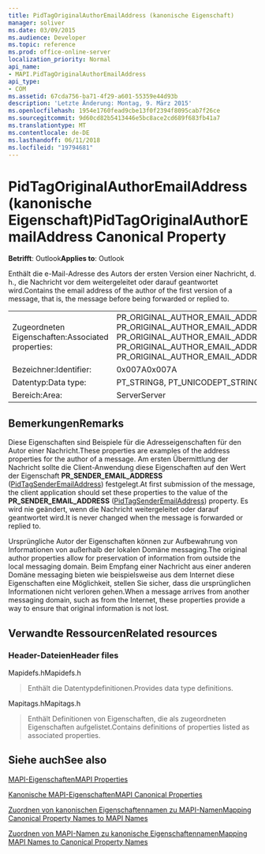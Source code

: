 ```yaml
---
title: PidTagOriginalAuthorEmailAddress (kanonische Eigenschaft)
manager: soliver
ms.date: 03/09/2015
ms.audience: Developer
ms.topic: reference
ms.prod: office-online-server
localization_priority: Normal
api_name:
- MAPI.PidTagOriginalAuthorEmailAddress
api_type:
- COM
ms.assetid: 67cda756-ba71-4f29-a601-55359e44d93b
description: 'Letzte Änderung: Montag, 9. März 2015'
ms.openlocfilehash: 1954e1760fead9cbe13f0f2394f8095cab7f26ce
ms.sourcegitcommit: 9d60cd82b5413446e5bc8ace2cd689f683fb41a7
ms.translationtype: MT
ms.contentlocale: de-DE
ms.lasthandoff: 06/11/2018
ms.locfileid: "19794681"
---
```

# <a name="pidtagoriginalauthoremailaddress-canonical-property"></a><span data-ttu-id="cec43-103">PidTagOriginalAuthorEmailAddress (kanonische Eigenschaft)</span><span class="sxs-lookup"><span data-stu-id="cec43-103">PidTagOriginalAuthorEmailAddress Canonical Property</span></span>

  
  
<span data-ttu-id="cec43-104">**Betrifft**: Outlook</span><span class="sxs-lookup"><span data-stu-id="cec43-104">**Applies to**: Outlook</span></span> 
  
<span data-ttu-id="cec43-105">Enthält die e-Mail-Adresse des Autors der ersten Version einer Nachricht, d. h., die Nachricht vor dem weitergeleitet oder darauf geantwortet wird.</span><span class="sxs-lookup"><span data-stu-id="cec43-105">Contains the email address of the author of the first version of a message, that is, the message before being forwarded or replied to.</span></span>
  
|||
|:-----|:-----|
|<span data-ttu-id="cec43-106">Zugeordneten Eigenschaften:</span><span class="sxs-lookup"><span data-stu-id="cec43-106">Associated properties:</span></span>  <br/> |<span data-ttu-id="cec43-107">PR_ORIGINAL_AUTHOR_EMAIL_ADDRESS, PR_ORIGINAL_AUTHOR_EMAIL_ADDRESS_A, PR_ORIGINAL_AUTHOR_EMAIL_ADDRESS_W</span><span class="sxs-lookup"><span data-stu-id="cec43-107">PR_ORIGINAL_AUTHOR_EMAIL_ADDRESS, PR_ORIGINAL_AUTHOR_EMAIL_ADDRESS_A, PR_ORIGINAL_AUTHOR_EMAIL_ADDRESS_W</span></span>  <br/> |
|<span data-ttu-id="cec43-108">Bezeichner:</span><span class="sxs-lookup"><span data-stu-id="cec43-108">Identifier:</span></span>  <br/> |<span data-ttu-id="cec43-109">0x007A</span><span class="sxs-lookup"><span data-stu-id="cec43-109">0x007A</span></span>  <br/> |
|<span data-ttu-id="cec43-110">Datentyp:</span><span class="sxs-lookup"><span data-stu-id="cec43-110">Data type:</span></span>  <br/> |<span data-ttu-id="cec43-111">PT_STRING8, PT_UNICODE</span><span class="sxs-lookup"><span data-stu-id="cec43-111">PT_STRING8, PT_UNICODE</span></span>  <br/> |
|<span data-ttu-id="cec43-112">Bereich:</span><span class="sxs-lookup"><span data-stu-id="cec43-112">Area:</span></span>  <br/> |<span data-ttu-id="cec43-113">Server</span><span class="sxs-lookup"><span data-stu-id="cec43-113">Server</span></span>  <br/> |
   
## <a name="remarks"></a><span data-ttu-id="cec43-114">Bemerkungen</span><span class="sxs-lookup"><span data-stu-id="cec43-114">Remarks</span></span>

<span data-ttu-id="cec43-115">Diese Eigenschaften sind Beispiele für die Adresseigenschaften für den Autor einer Nachricht.</span><span class="sxs-lookup"><span data-stu-id="cec43-115">These properties are examples of the address properties for the author of a message.</span></span> <span data-ttu-id="cec43-116">Am ersten Übermittlung der Nachricht sollte die Client-Anwendung diese Eigenschaften auf den Wert der Eigenschaft **PR_SENDER_EMAIL_ADDRESS** ([PidTagSenderEmailAddress](pidtagsenderemailaddress-canonical-property.md)) festgelegt.</span><span class="sxs-lookup"><span data-stu-id="cec43-116">At first submission of the message, the client application should set these properties to the value of the **PR_SENDER_EMAIL_ADDRESS** ([PidTagSenderEmailAddress](pidtagsenderemailaddress-canonical-property.md)) property.</span></span> <span data-ttu-id="cec43-117">Es wird nie geändert, wenn die Nachricht weitergeleitet oder darauf geantwortet wird.</span><span class="sxs-lookup"><span data-stu-id="cec43-117">It is never changed when the message is forwarded or replied to.</span></span>
  
<span data-ttu-id="cec43-118">Ursprüngliche Autor der Eigenschaften können zur Aufbewahrung von Informationen von außerhalb der lokalen Domäne messaging.</span><span class="sxs-lookup"><span data-stu-id="cec43-118">The original author properties allow for preservation of information from outside the local messaging domain.</span></span> <span data-ttu-id="cec43-119">Beim Empfang einer Nachricht aus einer anderen Domäne messaging bieten wie beispielsweise aus dem Internet diese Eigenschaften eine Möglichkeit, stellen Sie sicher, dass die ursprünglichen Informationen nicht verloren gehen.</span><span class="sxs-lookup"><span data-stu-id="cec43-119">When a message arrives from another messaging domain, such as from the Internet, these properties provide a way to ensure that original information is not lost.</span></span>
  
## <a name="related-resources"></a><span data-ttu-id="cec43-120">Verwandte Ressourcen</span><span class="sxs-lookup"><span data-stu-id="cec43-120">Related resources</span></span>

### <a name="header-files"></a><span data-ttu-id="cec43-121">Header-Dateien</span><span class="sxs-lookup"><span data-stu-id="cec43-121">Header files</span></span>

<span data-ttu-id="cec43-122">Mapidefs.h</span><span class="sxs-lookup"><span data-stu-id="cec43-122">Mapidefs.h</span></span>
  
> <span data-ttu-id="cec43-123">Enthält die Datentypdefinitionen.</span><span class="sxs-lookup"><span data-stu-id="cec43-123">Provides data type definitions.</span></span>
    
<span data-ttu-id="cec43-124">Mapitags.h</span><span class="sxs-lookup"><span data-stu-id="cec43-124">Mapitags.h</span></span>
  
> <span data-ttu-id="cec43-125">Enthält Definitionen von Eigenschaften, die als zugeordneten Eigenschaften aufgelistet.</span><span class="sxs-lookup"><span data-stu-id="cec43-125">Contains definitions of properties listed as associated properties.</span></span>
    
## <a name="see-also"></a><span data-ttu-id="cec43-126">Siehe auch</span><span class="sxs-lookup"><span data-stu-id="cec43-126">See also</span></span>



[<span data-ttu-id="cec43-127">MAPI-Eigenschaften</span><span class="sxs-lookup"><span data-stu-id="cec43-127">MAPI Properties</span></span>](mapi-properties.md)
  
[<span data-ttu-id="cec43-128">Kanonische MAPI-Eigenschaften</span><span class="sxs-lookup"><span data-stu-id="cec43-128">MAPI Canonical Properties</span></span>](mapi-canonical-properties.md)
  
[<span data-ttu-id="cec43-129">Zuordnen von kanonischen Eigenschaftennamen zu MAPI-Namen</span><span class="sxs-lookup"><span data-stu-id="cec43-129">Mapping Canonical Property Names to MAPI Names</span></span>](mapping-canonical-property-names-to-mapi-names.md)
  
[<span data-ttu-id="cec43-130">Zuordnen von MAPI-Namen zu kanonische Eigenschaftennamen</span><span class="sxs-lookup"><span data-stu-id="cec43-130">Mapping MAPI Names to Canonical Property Names</span></span>](mapping-mapi-names-to-canonical-property-names.md)

